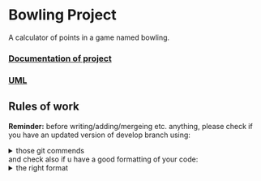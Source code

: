 # Bowling Project

A calculator of points in a game named bowling.

### [Documentation of project](https://github.com/Marimeiko/testing/blob/develop/bowling/docs/ProjectPlan.md)

### [UML](https://github.com/Marimeiko/testing/blob/develop/bowling/docs/plant_uml.png)

## Rules of work

**Reminder:** before writing/adding/mergeing etc. anything, please check if you have an updated version of develop branch using:
<details>
  <summary>those git commends</summary>
  ```
git checkout develop 
git fetch origin
git rebase origin/develop
  ```
</details>
and check also if u have a good formatting of your code:
<details>
<summary>the right format </summary>
```
BasedOnStyle: Chromium
UseTab: Never
IndentWidth: 4
TabWidth: 4
AllowShortIfStatementsOnASingleLine: false
IndentCaseLabels: false
ColumnLimit: 0
AccessModifierOffset: -4
AlignAfterOpenBracket: true
BreakBeforeBraces: Stroustrup
```
</derails>

 1. Before start of doing a task, assignee yourself to it.

 2. During the writing code take suggests from the documentation. If you have a different idea of a class/function etc. firstly write it down on a Discord's text channel.

 3. In the moment of start writing code move a task to a right column and after commiting it to review in progress.

 4. Authors writing functions of the same class should contact with each other to avoid conflicts.

 5.  Commit should have both code and tests of it.

 6.  Pull request should be done from branch Task_(number of task) to a main branch named develop.

